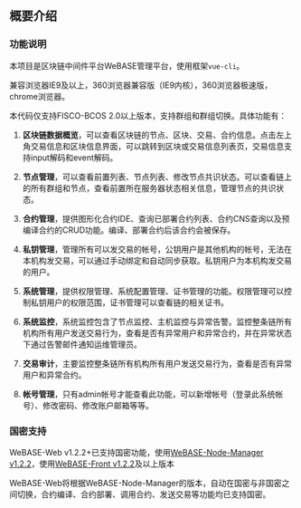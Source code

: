 ## 概要介绍

### 功能说明

本项目是区块链中间件平台WeBASE管理平台，使用框架`vue-cli`。

兼容浏览器IE9及以上，360浏览器兼容版（IE9内核），360浏览器极速版，chrome浏览器。

本代码仅支持FISCO-BCOS 2.0以上版本，支持群组和群组切换。具体功能有：

1. **区块链数据概览**，可以查看区块链的节点、区块、交易、合约信息。点击左上角交易信息和区块信息界面，可以跳转到区块或交易信息列表页，交易信息支持input解码和event解码。

2. **节点管理**，可以查看前置列表、节点列表、修改节点共识状态。可以查看链上的所有群组和节点，查看前置所在服务器状态相关信息，管理节点的共识状态。

3. **合约管理**，提供图形化合约IDE、查询已部署合约列表、合约CNS查询以及预编译合约的CRUD功能。编译、部署合约后该合约会被保存。

4. **私钥管理**，管理所有可以发交易的帐号，公钥用户是其他机构的帐号，无法在本机构发交易，可以通过手动绑定和自动同步获取。私钥用户为本机构发交易的用户。

5. **系统管理**，提供权限管理、系统配置管理、证书管理的功能。权限管理可以控制私钥用户的权限范围，证书管理可以查看链的相关证书。

6. **系统监控**，系统监控包含了节点监控、主机监控与异常告警。监控整条链所有机构所有用户发送交易行为，查看是否有异常用户和异常合约，并在异常状态下通过告警邮件通知运维管理员。

7. **交易审计**，主要监控整条链所有机构所有用户发送交易行为，查看是否有异常用户和异常合约。

8. **帐号管理**，只有admin帐号才能查看此功能，可以新增帐号（登录此系统帐号）、修改密码、修改账户邮箱等等。

### 国密支持

WeBASE-Web v1.2.2+已支持国密功能，使用[WeBASE-Node-Manager v1.2.2](../WeBASE-Node-Manager/index.html)，使用[WeBASE-Front v1.2.2](../WeBASE-Front/index.html)及以上版本

WeBASE-Web将根据WeBASE-Node-Manager的版本，自动在国密与非国密之间切换，合约编译、合约部署、调用合约、发送交易等功能均已支持国密。
